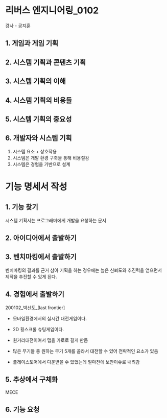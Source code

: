 # 리버스 엔지니어링_0102

강사 - 공지훈



## 1. 게임과 게임 기획





## 2. 시스템 기획과 콘텐츠 기획





## 3. 시스템 기획의 이해





## 4. 시스템 기획의 비용들





## 5. 시스템 기획의 중요성





## 6. 개발자와 시스템 기획







1. 시스템 요소 + 상호작용
2. 시스템은 개발 환경 구축을 통해 비용절감
3. 시스템은 경험을 기반으로 설계







# 기능 명세서 작성

## 1. 기능 찾기

시스템 기획서는 프로그래머에게 개발을 요청하는 문서

## 2. 아이디어에서 출발하기



## 3. 벤치마킹에서 출발하기

벤치마킹의 결과를 근거 삼아 기획을 하는 경우에는 높은 신뢰도와 추진력을 얻으면서 제작을 추진할 수 있게 된다.

## 4. 경험에서 출발하기



200102_박선도\_[last frontier]

* 모바일환경에서의 실시간 대전게임이다.
* 2D 횡스크롤 슈팅게임이다.
* 원거리대전이여서 맵을 가로로 길게 만듬

* 많은 무기들 중 원하는 무기 5개를 골라서 대전할 수 있어 전략적인 요소가 있음
* 플레이스토어에서 다운받을 수 있었는데 얼마전에 보안이슈로 내려감





## 5. 추상에서 구체화

MECE



## 6. 기능 요청


